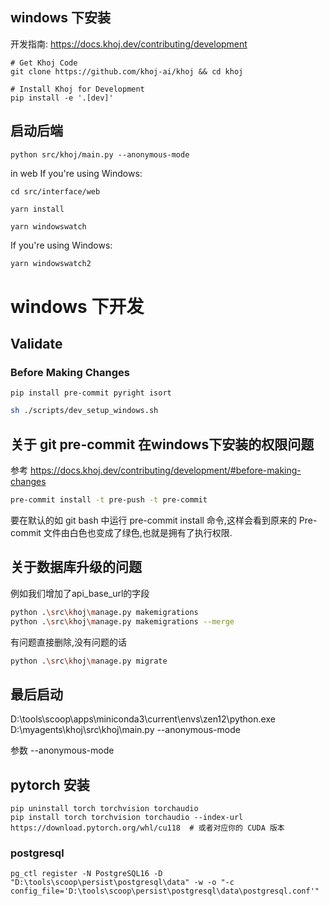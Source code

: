 ## windows 下安装
开发指南: https://docs.khoj.dev/contributing/development

```shell
# Get Khoj Code
git clone https://github.com/khoj-ai/khoj && cd khoj

# Install Khoj for Development
pip install -e '.[dev]'
```

## 启动后端
```shell
python src/khoj/main.py --anonymous-mode
```

in web
If you're using Windows:

```shell
cd src/interface/web

yarn install

```


```shell
yarn windowswatch

```
If you're using Windows:
```bash
yarn windowswatch2
```

# windows 下开发
## Validate
### Before Making Changes

```shell
pip install pre-commit pyright isort
```

```sh
sh ./scripts/dev_setup_windows.sh
```

## 关于 git pre-commit 在windows下安装的权限问题

参考 https://docs.khoj.dev/contributing/development/#before-making-changes

```bash
pre-commit install -t pre-push -t pre-commit
```

要在默认的如 git bash 中运行 pre-commit install 命令,这样会看到原来的 Pre-commit 文件由白色也变成了绿色,也就是拥有了执行权限.

## 关于数据库升级的问题

例如我们增加了api_base_url的字段

```bash
python .\src\khoj\manage.py makemigrations
python .\src\khoj\manage.py makemigrations --merge
```
有问题直接删除,没有问题的话
```bash
python .\src\khoj\manage.py migrate
```

## 最后启动

D:\tools\scoop\apps\miniconda3\current\envs\zen12\python.exe D:\myagents\khoj\src\khoj\main.py --anonymous-mode

参数 --anonymous-mode

## pytorch 安装

```
pip uninstall torch torchvision torchaudio
pip install torch torchvision torchaudio --index-url https://download.pytorch.org/whl/cu118  # 或者对应你的 CUDA 版本
```

### postgresql
```
pg_ctl register -N PostgreSQL16 -D "D:\tools\scoop\persist\postgresql\data" -w -o "-c config_file='D:\tools\scoop\persist\postgresql\data\postgresql.conf'"

```
